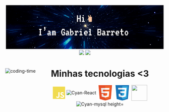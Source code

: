 <div align="center"> 
 <img src="./src/img/github.gif" />
 </div>
<div align="center"> 
 <img  src="https://github-readme-stats.vercel.app/api?username=Cyacer&theme=prussian&show_icons=true"/>
 <img height="200" src="https://github-readme-stats.vercel.app/api/top-langs/?username=Cyacer&theme=prussian"/>
</div>
 
 ##
 
<div align="center">
  <div style="display: inline_block">
    <img align="left" height="250" alt="coding-time" src="coding.gif">
    <h1 align="center"> Minhas tecnologias <3 </h1>
    <img align="center" alt="Cyan-Js" height="40"idth="50" src="https://raw.githubusercontent.com/devicons/devicon/master/icons/javascript/javascript-plain.svg">
    <img align="center" alt="Cyan-React" height="50" width="50" <img src="https://cdn.jsdelivr.net/gh/devicons/devicon/icons/sass/sass-original.svg"/>
    <img align="center" alt="Cyan-HTML" height="50" width="50" src="https://raw.githubusercontent.com/devicons/devicon/master/icons/html5/html5-original.svg">
    <img align="center" alt="Cyan-CSS" height="50" width="50" src="https://raw.githubusercontent.com/devicons/devicon/master/icons/css3/css3-original.svg">
    <img align="center" alt"Cyab-Next" height="50" width="50" src="https://cdn.jsdelivr.net/gh/devicons/devicon/icons/nextjs/nextjs-original.svg">
    <img align="center" alt="Cyan-mysql height="50" width="50" src="https://cdn.jsdelivr.net/gh/devicons/devicon/icons/mysql/mysql-original-wordmark.svg" />
  </div>
</div>
  
##


